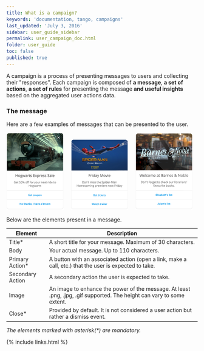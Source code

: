 ```yaml
---
title: What is a campaign?
keywords: 'documentation, tango, campaigns'
last_updated: 'July 3, 2016'
sidebar: user_guide_sidebar
permalink: user_campaign_doc.html
folder: user_guide
toc: false
published: true
---
```


A campaign is a process of presenting messages to users and collecting their "responses". Each campaign is composed of **a message**, **a set of actions**, **a set of rules** for presenting the message **and useful insights** based on the aggregated user actions data.

### The message

Here are a few examples of messages that can be presented to the user.

<img src="https://raw.githubusercontent.com/tangotargeting/documentation/gh-pages/images/Hogwarts%20Express%20Sale%20Message.png" style="width:30%; display:inline;"/> 
<img src="https://raw.githubusercontent.com/tangotargeting/documentation/gh-pages/images/Spider-Man%20Homecoming%20Message.png" style="width:30%; display:inline-block; margin-left:15px;"/>
<img src="https://raw.githubusercontent.com/tangotargeting/documentation/gh-pages/images/Barnes%20%26%20Noble%20Message.png" style="width:30%; display:inline-block; margin-left:15px;"/>

Below are the elements present in a message. 

| Element          | Description |
|------------------|-------------|
| Title*           | A short title for your message. Maximum of 30 characters.                                              |
| Body             | Your actual message. Up to 110 characters.                                                             |
| Primary Action*  | A button with an associated action (open a link, make a call, etc.) that the user is expected to take. |
| Secondary Action | A secondary action the user is expected to take.                                                       |
| Image            | An image to enhance the power of the message. At least .png, .jpg, .gif supported. The height can vary to some extent.                     |
| Close*           | Provided by default. It is not considered a user action but rather a dismiss event. 

_The elements marked with asterisk(*) are mandatory._

{% include links.html %}
